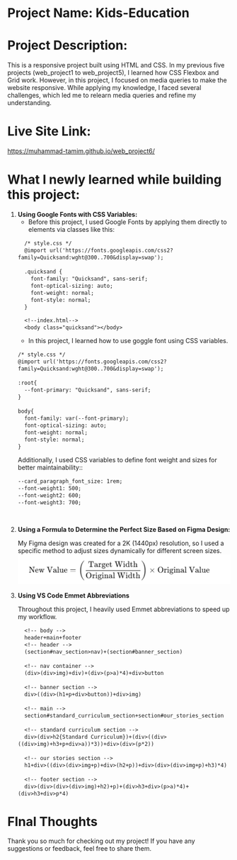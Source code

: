 # Project Name: Kids-Education

# Project Description:
This is a responsive project built using HTML and CSS. In my previous five projects (web_project1 to web_project5), I learned how CSS Flexbox and Grid work. However, in this project, I focused on media queries to make the website responsive. While applying my knowledge, I faced several challenges, which led me to relearn media queries and refine my understanding.

# Live Site Link:
https://muhammad-tamim.github.io/web_project6/

# What I newly learned while building this project:
1. **Using Google Fonts with CSS Variables:**
    * Before this project,  I used Google Fonts by applying them directly to elements via classes like this:
    ```
      /* style.css */
      @import url('https://fonts.googleapis.com/css2?family=Quicksand:wght@300..700&display=swap');

      .quicksand {
        font-family: "Quicksand", sans-serif;
        font-optical-sizing: auto;
        font-weight: normal;
        font-style: normal;
      }
    ```
    ```
      <!--index.html-->
      <body class="quicksand"></body>
    ```
    * In this project, I learned how to use goggle font using CSS variables.
    ```
    /* style.css */
    @import url('https://fonts.googleapis.com/css2?family=Quicksand:wght@300..700&display=swap');

    :root{
      --font-primary: "Quicksand", sans-serif;
    }

    body{
      font-family: var(--font-primary);
      font-optical-sizing: auto;
      font-weight: normal;
      font-style: normal;
    }
    ```
    Additionally, I used CSS variables to define font weight and sizes for better maintainability::
    ```
    --card_paragraph_font_size: 1rem;
    --font-weight1: 500;
    --font-weight2: 600;
    --font-weight3: 700;
    ```
<br>

2. **Using a Formula to Determine the Perfect Size Based on Figma Design:**

    My Figma design was created for a 2K (1440px) resolution, so I used a specific method to adjust sizes dynamically for different screen sizes.
    ![alt text](assets/images/image.png)

4. **Using VS Code Emmet Abbreviations**
   
    Throughout this project, I heavily used Emmet abbreviations to speed up my workflow. 

    ```
      <!-- body -->
      header+main+footer
      <!-- header -->
      (section#nav_section>nav)+(section#banner_section)

      <!-- nav container -->
      (div>(div>img)+div)+(div>(p>a)*4)+div>button

      <!-- banner section -->
      div>((div>(h1+p+div>button))+div>img)

      <!-- main -->
      section#standard_curriculum_section+section#our_stories_section

      <!-- standard curriculum section -->
      div>(div>h2{Standard Curriculum})+(div>((div>((div>img)+h3+p+div>a))*3))+div>(div>(p*2))

      <!-- our stories section -->
      h1+div>((div>(div>img+p)+div>(h2+p))+div>(div>(div>img+p)+h3)*4)

      <!-- footer section -->
      div>(div>(div>(div>img)+h2)+p)+(div>h3+div>(p>a)*4)+(div>h3+div>p*4)
    ```

# FInal Thoughts
Thank you so much for checking out my project!
If you have any suggestions or feedback, feel free to share them.
